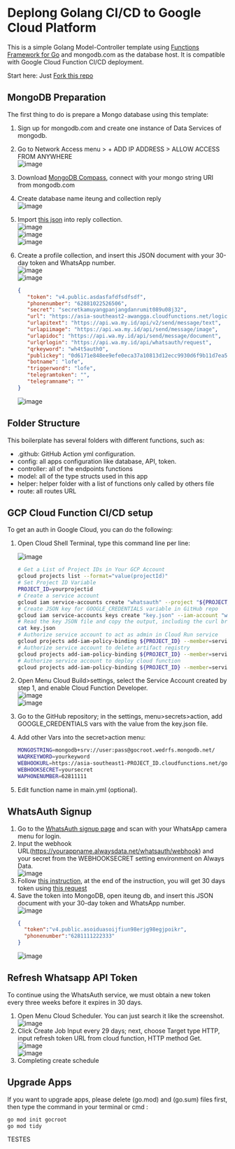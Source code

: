 # Deplong Golang CI/CD to Google Cloud Platform

This is a simple Golang Model-Controller template using [Functions Framework for Go](https://github.com/GoogleCloudPlatform/functions-framework-go) and mongodb.com as the database host. It is compatible with Google Cloud Function CI/CD deployment.

Start here: Just [Fork this repo](https://github.com/gocroot/gcp/)

## MongoDB Preparation

The first thing to do is prepare a Mongo database using this template:

1. Sign up for mongodb.com and create one instance of Data Services of mongodb.
2. Go to Network Access menu > + ADD IP ADDRESS > ALLOW ACCESS FROM ANYWHERE  
   ![image](https://github.com/gocroot/gcp/assets/11188109/a16c5a73-ccdc-4425-8333-73c6fbf78e6d)  
3. Download [MongoDB Compass](https://www.mongodb.com/try/download/compass), connect with your mongo string URI from mongodb.com
4. Create database name iteung and collection reply  
   ![image](https://github.com/gocroot/alwaysdata/assets/11188109/23ccddb7-bf42-42e2-baac-3d69f3a919f8)  
5. Import [this json](https://whatsauth.my.id/webhook/iteung.reply.json) into reply collection.  
   ![image](https://github.com/gocroot/alwaysdata/assets/11188109/7a807d96-430f-4421-95fe-1c6a528ba428)  
   ![image](https://github.com/gocroot/alwaysdata/assets/11188109/fd785700-7347-4f4b-b3b9-34816fc7bc53)  
   ![image](https://github.com/gocroot/alwaysdata/assets/11188109/ef236b4d-f8f9-42c6-91ff-f6a7d83be4fc)  
6. Create a profile collection, and insert this JSON document with your 30-day token and WhatsApp number.  
   ![image](https://github.com/gocroot/alwaysdata/assets/11188109/5b7144c3-3cdb-472b-8ab3-41fe86dad9cb)  
   ![image](https://github.com/gocroot/alwaysdata/assets/11188109/829ae88a-be59-46f2-bddc-93482d0a4999)  

   ```json
   {
      "token": "v4.public.asdasfafdfsdfsdf",
      "phonenumber": "62881022526506",
      "secret": "secretkamuyangpanjangdanrumit089u08j32",
      "url": "https://asia-southeast2-awangga.cloudfunctions.net/logiccoffee/webhook/nomor/62881022526506",
      "urlapitext": "https://api.wa.my.id/api/v2/send/message/text",
      "urlapiimage": "https://api.wa.my.id/api/send/message/image",
      "urlapidoc": "https://api.wa.my.id/api/send/message/document",
      "urlqrlogin": "https://api.wa.my.id/api/whatsauth/request",
      "qrkeyword": "wh4t5auth0",
      "publickey": "0d6171e848ee9efe0eca37a10813d12ecc9930d6f9b11d7ea594cac48648f022",
      "botname": "lofe",
      "triggerword": "lofe",
      "telegramtoken": "",
      "telegramname": ""
   }
   ```

   ![image](https://github.com/gocroot/alwaysdata/assets/11188109/06330754-9167-4bf4-a214-5d75dab7c60a)  

## Folder Structure

This boilerplate has several folders with different functions, such as:

* .github: GitHub Action yml configuration.
* config: all apps configuration like database, API, token.
* controller: all of the endpoints functions
* model: all of the type structs used in this app
* helper: helper folder with a list of functions only called by others file
* route: all routes URL

## GCP Cloud Function CI/CD setup

To get an auth in Google Cloud, you can do the following:

1. Open Cloud Shell Terminal, type this command line per line:  
   
   ![image](https://github.com/gocroot/gcp/assets/11188109/14f8e9d7-f74c-4f74-ab9c-72731a3e5f13)  

   ```sh
   # Get a List of Project IDs in Your GCP Account
   gcloud projects list --format="value(projectId)"
   # Set Project ID Variable
   PROJECT_ID=yourprojectid
   # Create a service account
   gcloud iam service-accounts create "whatsauth" --project "${PROJECT_ID}"
   # Create JSON key for GOOGLE_CREDENTIALS variable in GitHub repo
   gcloud iam service-accounts keys create "key.json" --iam-account "whatsauth@${PROJECT_ID}.iam.gserviceaccount.com"
   # Read the key JSON file and copy the output, including the curl bracket, go to step 5.
   cat key.json
   # Authorize service account to act as admin in Cloud Run service
   gcloud projects add-iam-policy-binding ${PROJECT_ID} --member=serviceAccount:whatsauth@${PROJECT_ID}.iam.gserviceaccount.com --role=roles/run.admin
   # Authorize service account to delete artifact registry
   gcloud projects add-iam-policy-binding ${PROJECT_ID} --member=serviceAccount:whatsauth@${PROJECT_ID}.iam.gserviceaccount.com --role=roles/artifactregistry.admin
   # Authorize service account to deploy cloud function
   gcloud projects add-iam-policy-binding ${PROJECT_ID} --member=serviceAccount:whatsauth@${PROJECT_ID}.iam.gserviceaccount.com --role=roles/cloudfunctions.developer
   ```

3. Open Menu Cloud Build>settings, select the Service Account created by step 1, and enable Cloud Function Developer.  
   ![image](https://github.com/gocroot/gcp/assets/11188109/3ebc81b6-18b7-4d44-90b4-0abf67f82d66)  
   ![image](https://github.com/gocroot/gcp/assets/11188109/d2628542-99a6-44ce-ba78-798c249e0f22)  
5. Go to the GitHub repository; in the settings, menu>secrets>action, add GOOGLE_CREDENTIALS vars with the value from the key.json file.
6. Add other Vars into the secret>action menu:  

   ```sh
   MONGOSTRING=mongodb+srv://user:pass@gocroot.wedrfs.mongodb.net/
   WAQRKEYWORD=yourkeyword
   WEBHOOKURL=https://asia-southeast1-PROJECT_ID.cloudfunctions.net/gocroot/webhook/inbox
   WEBHOOKSECRET=yoursecret
   WAPHONENUMBER=62811111
   ```
7. Edit function name in main.yml (optional).

## WhatsAuth Signup

1. Go to the [WhatsAuth signup page](https://wa.my.id/) and scan with your WhatsApp camera menu for login.
2. Input the webhook URL(<https://yourappname.alwaysdata.net/whatsauth/webhook>) and your secret from the WEBHOOKSECRET setting environment on Always Data.  
   ![image](https://github.com/gocroot/alwaysdata/assets/11188109/e0b5cb9d-e9b3-4d04-bbd5-b03bd12293da)  
3. Follow [this instruction](https://whatsauth.my.id/docs/), at the end of the instruction, you will get 30 days token using [this request](https://wa.my.id/apidocs/#/signup/signUpNewUser)
4. Save the token into MongoDB, open iteung db, and insert this JSON document with your 30-day token and WhatsApp number.  
   ![image](https://github.com/gocroot/alwaysdata/assets/11188109/829ae88a-be59-46f2-bddc-93482d0a4999)  
   ```json
   {
     "token":"v4.public.asoiduasoijfiun98erjg98egjpoikr",
     "phonenumber":"6281111222333"
   }
   ```
   ![image](https://github.com/gocroot/alwaysdata/assets/11188109/06330754-9167-4bf4-a214-5d75dab7c60a)  

## Refresh Whatsapp API Token

To continue using the WhatsAuth service, we must obtain a new token every three weeks before it expires in 30 days.

1. Open Menu Cloud Scheduler. You can just search it like the screenshot.  
   ![image](https://github.com/gocroot/gcp/assets/11188109/58e3f419-123b-4a69-89d2-9a1d3adb1b76)  
2. Click Create Job Input every 29 days; next, choose Target type HTTP, input refresh token URL from cloud function, HTTP method Get.  
   ![image](https://github.com/gocroot/gcp/assets/11188109/a9ee6af9-f8b6-404c-8a60-4c3df63b534e)  
   ![image](https://github.com/gocroot/gcp/assets/11188109/9b7d3f80-b264-4690-8776-9a8158a5f29c)    
3. Completing create schedule

## Upgrade Apps

If you want to upgrade apps, please delete (go.mod) and (go.sum) files first, then type the command in your terminal or cmd :

```sh
go mod init gocroot
go mod tidy
```

TESTES
